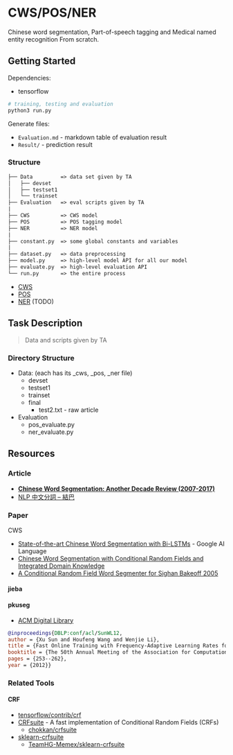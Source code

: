# CWS/POS/NER

Chinese word segmentation, Part-of-speech tagging and Medical named entity recognition From scratch.

## Getting Started

Dependencies:

* tensorflow

```sh
# training, testing and evaluation
python3 run.py
```

Generate files:

* `Evaluation.md` - markdown table of evaluation result
* `Result/` - prediction result

### Structure

```txt
├── Data         => data set given by TA
│   ├── devset
│   ├── testset1
│   └── trainset
├── Evaluation   => eval scripts given by TA
|
├── CWS          => CWS model
├── POS          => POS tagging model
├── NER          => NER model
|
├── constant.py  => some global constants and variables
|
├── dataset.py   => data preprocessing
├── model.py     => high-level model API for all our model
├── evaluate.py  => high-level evaluation API
└── run.py       => the entire process
```

* [CWS](CWS)
* [POS](POS)
* [NER](NER) (TODO)

## Task Description

> Data and scripts given by TA

### Directory Structure

* Data: (each has its _cws, _pos, _ner file)
  * devset
  * testset1
  * trainset
  * final
    * test2.txt - raw article
* Evaluation
  * pos_evaluate.py
  * ner_evaluate.py

## Resources

### Article

* [**Chinese Word Segmentation: Another Decade Review (2007-2017)**](https://arxiv.org/pdf/1901.06079.pdf)
* [NLP 中文分詞 – 結巴](https://allenlu2007.wordpress.com/2018/06/16/nlp-%E4%B8%AD%E6%96%87%E8%A9%9E%E5%B5%8C%E5%85%A5-%E6%96%B7%E8%A9%9E%EF%BC%8F%E5%88%86%E8%A9%9E/)

### Paper

CWS

* [State-of-the-art Chinese Word Segmentation with Bi-LSTMs](https://arxiv.org/abs/1808.06511) - Google AI Language
* [Chinese Word Segmentation with Conditional Random Fields and Integrated Domain Knowledge](https://people.cs.umass.edu/~mccallum/papers/chineseseg.pdf)
* [A Conditional Random Field Word Segmenter for Sighan Bakeoff 2005](https://nlp.stanford.edu/pubs/sighan2005.pdf)

#### jieba

#### pkuseg

* [ACM Digital Library](https://dl.acm.org/citation.cfm?id=2390560)

```bibtex
@inproceedings{DBLP:conf/acl/SunWL12,
author = {Xu Sun and Houfeng Wang and Wenjie Li},
title = {Fast Online Training with Frequency-Adaptive Learning Rates for Chinese Word Segmentation and New Word Detection},
booktitle = {The 50th Annual Meeting of the Association for Computational Linguistics, Proceedings of the Conference, July 8-14, 2012, Jeju Island, Korea- Volume 1: Long Papers},
pages = {253--262},
year = {2012}}
```

### Related Tools

#### CRF

* [tensorflow/contrib/crf](https://github.com/tensorflow/tensorflow/tree/master/tensorflow/contrib/crf)
* [CRFsuite](http://www.chokkan.org/software/crfsuite/) - A fast implementation of Conditional Random Fields (CRFs)
  * [chokkan/crfsuite](https://github.com/chokkan/crfsuite)
* [sklearn-crfsuite](https://sklearn-crfsuite.readthedocs.io/en/latest/)
  * [TeamHG-Memex/sklearn-crfsuite](https://github.com/TeamHG-Memex/sklearn-crfsuite)
